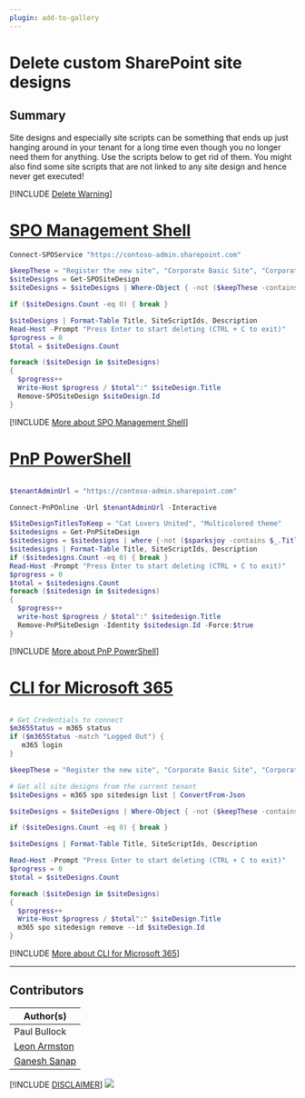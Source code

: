 ```yaml
---
plugin: add-to-gallery
---
```


# Delete custom SharePoint site designs

## Summary

Site designs and especially site scripts can be something that ends up just hanging around in your tenant for a long time even though you no longer need them for anything. Use the scripts below to get rid of them. You might also find some site scripts that are not linked to any site design and hence never get executed!
 
[!INCLUDE [Delete Warning](../../docfx/includes/DELETE-WARN.md)]

# [SPO Management Shell](#tab/spoms-ps)
```powershell
Connect-SPOService "https://contoso-admin.sharepoint.com"

$keepThese = "Register the new site", "Corporate Basic Site", "Corporate Internal Site"
$siteDesigns = Get-SPOSiteDesign
$siteDesigns = $siteDesigns | Where-Object { -not ($keepThese -contains $_.Title)}

if ($siteDesigns.Count -eq 0) { break }

$siteDesigns | Format-Table Title, SiteScriptIds, Description
Read-Host -Prompt "Press Enter to start deleting (CTRL + C to exit)"
$progress = 0
$total = $siteDesigns.Count

foreach ($siteDesign in $siteDesigns)
{
  $progress++
  Write-Host $progress / $total":" $siteDesign.Title
  Remove-SPOSiteDesign $siteDesign.Id
}
```
[!INCLUDE [More about SPO Management Shell](../../docfx/includes/MORE-SPOMS.md)]

# [PnP PowerShell](#tab/pnpps)

```powershell

$tenantAdminUrl = "https://contoso-admin.sharepoint.com"

Connect-PnPOnline -Url $tenantAdminUrl -Interactive

$SiteDesignTitlesToKeep = "Cat Lovers United", "Multicolored theme"
$sitedesigns = Get-PnPSiteDesign
$sitedesigns = $sitedesigns | where {-not ($sparksjoy -contains $_.Title)}
$sitedesigns | Format-Table Title, SiteScriptIds, Description
if ($sitedesigns.Count -eq 0) { break }
Read-Host -Prompt "Press Enter to start deleting (CTRL + C to exit)"
$progress = 0
$total = $sitedesigns.Count
foreach ($sitedesign in $sitedesigns)
{
  $progress++
  write-host $progress / $total":" $sitedesign.Title
  Remove-PnPSiteDesign -Identity $sitedesign.Id -Force:$true
}

```
[!INCLUDE [More about PnP PowerShell](../../docfx/includes/MORE-PNPPS.md)]

# [CLI for Microsoft 365](#tab/cli-m365-ps)

```powershell

# Get Credentials to connect
$m365Status = m365 status
if ($m365Status -match "Logged Out") {
   m365 login
}

$keepThese = "Register the new site", "Corporate Basic Site", "Corporate Internal Site"

# Get all site designs from the current tenant
$siteDesigns = m365 spo sitedesign list | ConvertFrom-Json

$siteDesigns = $siteDesigns | Where-Object { -not ($keepThese -contains $_.Title)}

if ($siteDesigns.Count -eq 0) { break }

$siteDesigns | Format-Table Title, SiteScriptIds, Description

Read-Host -Prompt "Press Enter to start deleting (CTRL + C to exit)"
$progress = 0
$total = $siteDesigns.Count

foreach ($siteDesign in $siteDesigns)
{
  $progress++
  Write-Host $progress / $total":" $siteDesign.Title
  m365 spo sitedesign remove --id $siteDesign.Id
}

```
[!INCLUDE [More about CLI for Microsoft 365](../../docfx/includes/MORE-CLIM365.md)]

***

## Contributors

| Author(s) |
|-----------|
| Paul Bullock |
| [Leon Armston](https://github.com/LeonArmston)|
| [Ganesh Sanap](https://ganeshsanapblogs.wordpress.com/about) |

[!INCLUDE [DISCLAIMER](../../docfx/includes/DISCLAIMER.md)]
<img src="https://m365-visitor-stats.azurewebsites.net/script-samples/scripts/spo-remove-site-designs" aria-hidden="true" />
